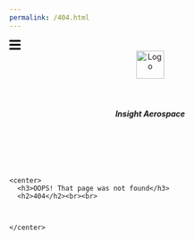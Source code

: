 ```yaml
---
permalink: /404.html
---
```

<!DOCTYPE html>
<html>

<head>
  <link rel="stylesheet" href="/css/global.css">
  <link rel="stylesheet" href="/css/sidebar.css">
  <title>404</title>

</head>

<body>
 

  <!-- Use any element to open the sidenav -->
  <div onclick="openNav()"> <svg class="svg" viewBox="0 0 448 512" width="20" title="bars">
      <path d="M16 132h416c8.837 0 16-7.163 16-16V76c0-8.837-7.163-16-16-16H16C7.163 60 0 67.163 0 76v40c0 8.837 7.163 16 16 16zm0 160h416c8.837 0 16-7.163 16-16v-40c0-8.837-7.163-16-16-16H16c-8.837 0-16 7.163-16 16v40c0 8.837 7.163 16 16 16zm0 160h416c8.837 0 16-7.163 16-16v-40c0-8.837-7.163-16-16-16H16c-8.837 0-16 7.163-16 16v40c0 8.837 7.163 16 16 16z" />
    </svg></div>

  <header><a href="index.html"><img src="https://en.gravatar.com/userimage/196498240/291ae91bf3d096b7b999e5813904796d.png?size=200" height="50" alt="Logo"></a>
    <h5> <br><br> Insight Aerospace</h5>

  </header>
  <span> <br> <br>

    <center>
      <h3>OOPS! That page was not found</h3>
      <h2>404</h2><br><br>
      
      

    </center>

  </span>
  <!--<br>
  <br><br><br><br><br><br>
  <span>
    
      <h3>
        Unmatched Performance
      </h3>
    
  </span>-->


</body>

</html>

